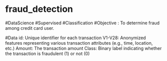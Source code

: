 # fraud_detection
#DataScience #Supervised #Classification
#Objective : To determine fraud among credit card user.

#Data
id: Unique identifier for each transaction
V1-V28: Anonymized features representing various transaction attributes (e.g., time, location, etc.)
Amount: The transaction amount
Class: Binary label indicating whether the transaction is fraudulent (1) or not (0)

